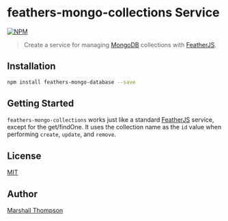 feathers-mongo-collections Service
=========================

[![NPM](https://nodei.co/npm/feathers-mongo-collections.png?downloads=true&stars=true)](https://nodei.co/npm/feathers-mongo-collections/)


> Create a service for managing [MongoDB](http://mongodb.org/) collections with [FeatherJS](https://github.com/feathersjs).

## Installation

```bash
npm install feathers-mongo-database --save
```

## Getting Started

`feathers-mongo-collections` works just like a standard [FeatherJS](https://github.com/feathersjs) service, except for the get/findOne.  It uses the collection name as the `id` value when performing `create`, `update`, and `remove`.

## License

[MIT](LICENSE)

## Author

[Marshall Thompson](https://github.com/marshallswain)